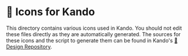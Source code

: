 <!--
SPDX-FileCopyrightText: Simon Schneegans <code@simonschneegans.de>
SPDX-License-Identifier: CC-BY-4.0
-->

# 🌸 Icons for Kando

This directory contains various icons used in Kando.
You should not edit these files directly as they are automatically generated.
The sources for these icons and the script to generate them can be found in Kando's [🎨 Design Repository](https://github.com/kando-menu/design).
